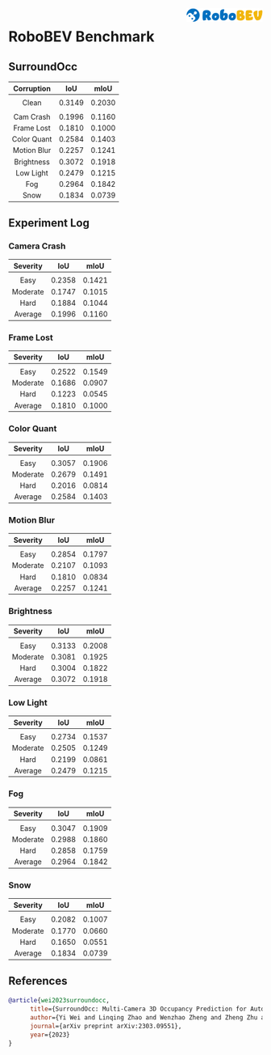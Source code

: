 <img src="../figs/logo2.png" align="right" width="30%">

# RoboBEV Benchmark

## SurroundOcc


| **Corruption** | **IoU** | **mIoU** |
| :------------: | :-----: | :-----: |
| |
| Clean          | 0.3149 | 0.2030 |
| |
| Cam Crash      | 0.1996 | 0.1160 |
| Frame Lost     | 0.1810 | 0.1000 |
| Color Quant    | 0.2584 | 0.1403 |
| Motion Blur    | 0.2257 | 0.1241 |
| Brightness     | 0.3072 | 0.1918 |
| Low Light      | 0.2479 | 0.1215 |
| Fog            | 0.2964 | 0.1842 |
| Snow           | 0.1834 | 0.0739 |


## Experiment Log


### Camera Crash

| **Severity** | **IoU** | **mIoU** |
| :------------: | :-----: | :-----: |
| |
| Easy         | 0.2358 | 0.1421 |
| Moderate     | 0.1747 | 0.1015 |
| Hard         | 0.1884 | 0.1044 |
| Average      | 0.1996 | 0.1160 |


### Frame Lost

| **Severity** | **IoU** | **mIoU** |
| :------------: | :-----: | :-----: |
| |
| Easy         | 0.2522 | 0.1549 |
| Moderate     | 0.1686 | 0.0907 |
| Hard         | 0.1223 | 0.0545 |
| Average      | 0.1810 | 0.1000 |


### Color Quant

| **Severity** | **IoU** | **mIoU** |
| :------------: | :-----: | :-----: |
| |
| Easy         | 0.3057 | 0.1906 |
| Moderate     | 0.2679 | 0.1491 |
| Hard         | 0.2016 | 0.0814 |
| Average      | 0.2584 | 0.1403 |


### Motion Blur

| **Severity** | **IoU** | **mIoU** |
| :------------: | :-----: | :-----: |
| |
| Easy         | 0.2854 | 0.1797 |
| Moderate     | 0.2107 | 0.1093 |
| Hard         | 0.1810 | 0.0834 |
| Average      | 0.2257 | 0.1241 |


### Brightness

| **Severity** | **IoU** | **mIoU** |
| :------------: | :-----: | :-----: |
| |
| Easy         | 0.3133 | 0.2008 |
| Moderate     | 0.3081 | 0.1925 |
| Hard         | 0.3004 | 0.1822 |
| Average      | 0.3072 | 0.1918 |


### Low Light

| **Severity** | **IoU** | **mIoU** |
| :------------: | :-----: | :-----: |
| |
| Easy         | 0.2734 | 0.1537 |
| Moderate     | 0.2505 | 0.1249 |
| Hard         | 0.2199 | 0.0861 |
| Average      | 0.2479 | 0.1215 |


### Fog

| **Severity** | **IoU** | **mIoU** |
| :------------: | :-----: | :-----: |
| |
| Easy         | 0.3047 | 0.1909 |
| Moderate     | 0.2988 | 0.1860 |
| Hard         | 0.2858 | 0.1759 |
| Average      | 0.2964 | 0.1842 |


### Snow

| **Severity** | **IoU** | **mIoU** |
| :------------: | :-----: | :-----: |
| |
| Easy         | 0.2082 | 0.1007 |
| Moderate     | 0.1770 | 0.0660 |
| Hard         | 0.1650 | 0.0551 |
| Average      | 0.1834 | 0.0739 |



## References

```bib
@article{wei2023surroundocc, 
      title={SurroundOcc: Multi-Camera 3D Occupancy Prediction for Autonomous Driving}, 
      author={Yi Wei and Linqing Zhao and Wenzhao Zheng and Zheng Zhu and Jie Zhou and Jiwen Lu},
      journal={arXiv preprint arXiv:2303.09551},
      year={2023}
}
```

